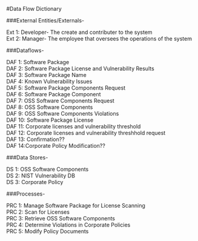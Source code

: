 #Data Flow Dictionary</br>

###External Entities/Externals-</br>

Ext 1: Developer- The create and contributer to the system</br>
Ext 2: Manager- The employee that oversees the operations of the system</br>

###Dataflows-</br>

DAF 1: Software Package</br>
DAF 2: Software Package License and Vulnerability Results</br>
DAF 3: Software Package Name</br>
DAF 4: Known Vulnerability Issues</br>
DAF 5: Software Package Components Request</br>
DAF 6: Software Package Component</br>
DAF 7: OSS Software Components Request</br>
DAF 8: OSS Software Components</br>
DAF 9: OSS Software Components Violations</br>
DAF 10: Software Package License</br>
DAF 11: Corporate licenses and vulnerability threshold</br>
DAF 12: Corporate licenses and vulnerability threshhold request</br>
DAF 13: Confirmation??</br>
DAF 14:Corporate Policy Modification??</br>



###Data Stores-</br>

DS 1: OSS Software Components</br>
DS 2: NIST Vulnerability DB</br>
DS 3: Corporate Policy</br>

###Processes-</br>

PRC 1: Manage Software Package for License Scanning</br>
PRC 2: Scan for Licenses</br>
PRC 3: Retrieve OSS Software Components</br>
PRC 4: Determine Violations in Corporate Policies</br>
PRC 5: Modify Policy Documents</br>

